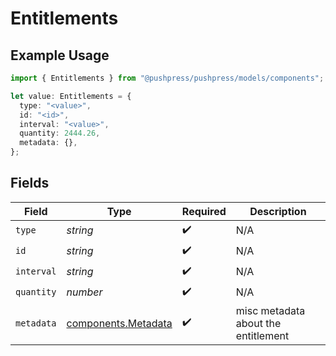 # Entitlements

## Example Usage

```typescript
import { Entitlements } from "@pushpress/pushpress/models/components";

let value: Entitlements = {
  type: "<value>",
  id: "<id>",
  interval: "<value>",
  quantity: 2444.26,
  metadata: {},
};
```

## Fields

| Field                                                      | Type                                                       | Required                                                   | Description                                                |
| ---------------------------------------------------------- | ---------------------------------------------------------- | ---------------------------------------------------------- | ---------------------------------------------------------- |
| `type`                                                     | *string*                                                   | :heavy_check_mark:                                         | N/A                                                        |
| `id`                                                       | *string*                                                   | :heavy_check_mark:                                         | N/A                                                        |
| `interval`                                                 | *string*                                                   | :heavy_check_mark:                                         | N/A                                                        |
| `quantity`                                                 | *number*                                                   | :heavy_check_mark:                                         | N/A                                                        |
| `metadata`                                                 | [components.Metadata](../../models/components/metadata.md) | :heavy_check_mark:                                         | misc metadata about the entitlement                        |